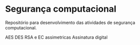 # Segurança computacional

Repositório para desenvolvimento das atividades de segurança computacional.

AES
DES
RSA e EC assimetricas
Assinatura digital
